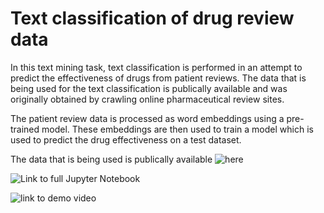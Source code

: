 # Text classification of drug review data

In this text mining task, text classification is performed in an attempt to predict the effectiveness of drugs from patient reviews. The data that is being used for the text classification is publically available and was originally obtained by crawling online pharmaceutical review sites.

The patient review data is processed as word embeddings using a pre-trained model. These embeddings are then used to train a model which is used to predict the drug effectiveness on a test dataset.

The data that is being used is publically available ![here](https://archive.ics.uci.edu/ml/datasets/Drug+Review+Dataset+%28Druglib.com%29)



![Link to full Jupyter Notebook](https://github.com/spacecatbug/drug-reviews-text-classification/blob/master/DrugReviewClassification.ipynb)


![link to demo video](./TextClassificationDemo.gif)
